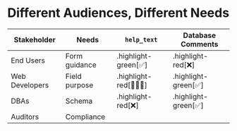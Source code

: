 # Different Audiences, Different Needs

| Stakeholder | Needs | `help_text` | Database Comments |
|------------|-------|-------------|--------------|
| End Users | Form guidance | .highlight-green[✅] | .highlight-red[❌] |
| Web Developers | Field purpose | .highlight-red[🤷🏻‍♂️] | .highlight-green[✅] |
| DBAs | Schema | .highlight-red[❌] | .highlight-green[✅] |
| Auditors | Compliance | &nbsp; | &nbsp; |
